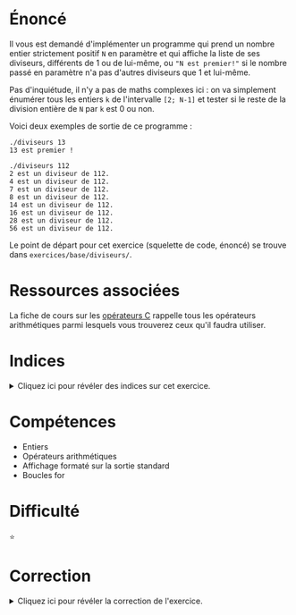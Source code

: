 # Énoncé

Il vous est demandé d'implémenter un programme qui prend un nombre entier
strictement positif `N` en paramètre et qui affiche la liste de ses
diviseurs, différents de 1 ou de lui-même, ou `"N est premier!"` si le nombre
passé en paramètre n'a pas d'autres diviseurs que 1 et lui-même.

Pas d'inquiétude, il n'y a pas de maths complexes ici : on va
simplement énumérer tous les entiers `k` de l'intervalle `[2; N-1]` et
tester si le reste de la division entière de `N` par `k` est 0 ou non.

Voici deux exemples de sortie de ce programme :

```
./diviseurs 13
13 est premier !

./diviseurs 112
2 est un diviseur de 112.
4 est un diviseur de 112.
7 est un diviseur de 112.
8 est un diviseur de 112.
14 est un diviseur de 112.
16 est un diviseur de 112.
28 est un diviseur de 112.
56 est un diviseur de 112.
```

Le point de départ pour cet exercice (squelette de code, énoncé) se
trouve dans `exercices/base/diviseurs/`.

# Ressources associées

La fiche de cours sur les [opérateurs C](http://formationc.pages.ensimag.fr/prepa/prof/papl/operateurs) rappelle tous les opérateurs arithmétiques parmi lesquels vous trouverez ceux qu'il faudra utiliser.

# Indices

<details>
<summary>Cliquez ici pour révéler des indices sur cet exercice.</summary>
<br>

* En C, on calcule le reste de la division entière de deux entiers avec l'opérateur `%`
</details>

# Compétences

* Entiers
* Opérateurs arithmétiques
* Affichage formaté sur la sortie standard
* Boucles for

# Difficulté

:star:
# Correction

<details>
<summary>Cliquez ici pour révéler la correction de l'exercice.</summary>
#### Corrigé du fichier Makefile

```make
CC=gcc
CFLAGS=-std=c99 -Wall -Wextra -g

all: diviseurs

.PHONY: clean

clean:
	rm -f *~ *.o diviseurs

```

#### Corrigé du fichier diviseurs.c

```c
#include <stdlib.h>
#include <stdio.h>
#include <stdint.h>

int main(int argc, char **argv)
{
    /* Affiche un message d'erreur si l'utilisateur oublie l'argument
     * à passer en ligne de commandes. */
    if (argc < 2) {
        fprintf(stderr, "Usage: %s nombre\n", argv[0]);
        exit(EXIT_FAILURE);
    }

    /* Convertit l'argument passé par l'utilisateur en entier non signé. */
    int32_t au_cas_ou = atoi(argv[1]);
    if (au_cas_ou < 1) {
        fprintf(stderr, " on a dit \"strictement positif\", le nombre! Pas %d...\n", au_cas_ou);
        exit(EXIT_FAILURE);
        /* Tiens et si ca tient pas sur 32 bits? A voir... */
    }
    uint32_t nombre = (uint32_t) au_cas_ou;

    /* On compte le nombre de diviseurs entre 2 et nombre-1 */
    uint32_t nb_diviseurs = 0;
    for (uint32_t n = 2; n < nombre; n++) {
        /* % est l'opérateur modulo. */
        if (nombre % n == 0) {
            printf("%u est un diviseur de %u.\n", n, nombre);
            nb_diviseurs++;
        }
    }

    if (nb_diviseurs == 0) {
        printf("%u est premier!\n", nombre);
    }

    return EXIT_SUCCESS;
}

```


</details>
